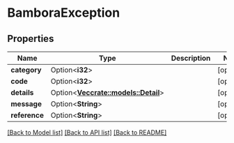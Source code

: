 # BamboraException

## Properties

Name | Type | Description | Notes
------------ | ------------- | ------------- | -------------
**category** | Option<**i32**> |  | [optional]
**code** | Option<**i32**> |  | [optional]
**details** | Option<[**Vec<crate::models::Detail>**](Detail.md)> |  | [optional]
**message** | Option<**String**> |  | [optional]
**reference** | Option<**String**> |  | [optional]

[[Back to Model list]](../README.md#documentation-for-models) [[Back to API list]](../README.md#documentation-for-api-endpoints) [[Back to README]](../README.md)


